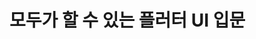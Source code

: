 # 모두가 할 수 있는 플러터 UI 입문

<img src="https://contents.kyobobook.co.kr/sih/fit-in/458x0/pdt/9791185553818.jpg" alt="" />
